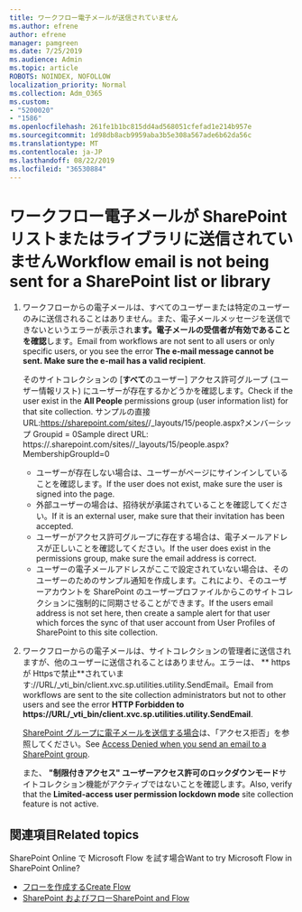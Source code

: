 ```yaml
---
title: ワークフロー電子メールが送信されていません
ms.author: efrene
author: efrene
manager: pamgreen
ms.date: 7/25/2019
ms.audience: Admin
ms.topic: article
ROBOTS: NOINDEX, NOFOLLOW
localization_priority: Normal
ms.collection: Adm_O365
ms.custom:
- "5200020"
- "1586"
ms.openlocfilehash: 261fe1b1bc815dd4ad568051cfefad1e214b957e
ms.sourcegitcommit: 1d98db8acb9959aba3b5e308a567ade6b62da56c
ms.translationtype: MT
ms.contentlocale: ja-JP
ms.lasthandoff: 08/22/2019
ms.locfileid: "36530884"
---
```

# <a name="workflow-email-is-not-being-sent-for-a-sharepoint-list-or-library"></a><span data-ttu-id="fd580-102">ワークフロー電子メールが SharePoint リストまたはライブラリに送信されていません</span><span class="sxs-lookup"><span data-stu-id="fd580-102">Workflow email is not being sent for a SharePoint list or library</span></span>

1. <span data-ttu-id="fd580-103">ワークフローからの電子メールは、すべてのユーザーまたは特定のユーザーのみに送信されることはありません。また、電子メールメッセージを送信できないというエラーが表示され**ます。電子メールの受信者が有効であることを確認**します。</span><span class="sxs-lookup"><span data-stu-id="fd580-103">Email from workflows are not sent to all users or only specific users, or you see the error **The e-mail message cannot be sent. Make sure the e-mail has a valid recipient**.</span></span>

    <span data-ttu-id="fd580-104">そのサイトコレクションの [**すべて**のユーザー] アクセス許可グループ (ユーザー情報リスト) にユーザーが存在するかどうかを確認します。</span><span class="sxs-lookup"><span data-stu-id="fd580-104">Check if the user exist in the **All People** permissions group (user information list) for that site collection.</span></span>  <span data-ttu-id="fd580-105">サンプルの直接 URL:<tenant>https://sharepoint.com/sites/<sitename>/_layouts/15/people.aspx?メンバーシップ Groupid = 0</span><span class="sxs-lookup"><span data-stu-id="fd580-105">Sample direct URL: https://<tenant>.sharepoint.com/sites/<sitename>/_layouts/15/people.aspx?MembershipGroupId=0</span></span>

    - <span data-ttu-id="fd580-106">ユーザーが存在しない場合は、ユーザーがページにサインインしていることを確認します。</span><span class="sxs-lookup"><span data-stu-id="fd580-106">If the user does not exist, make sure the user is signed into the page.</span></span> 
    - <span data-ttu-id="fd580-107">外部ユーザーの場合は、招待状が承諾されていることを確認してください。</span><span class="sxs-lookup"><span data-stu-id="fd580-107">If it is an external user, make sure that their invitation has been accepted.</span></span>
    - <span data-ttu-id="fd580-108">ユーザーがアクセス許可グループに存在する場合は、電子メールアドレスが正しいことを確認してください。</span><span class="sxs-lookup"><span data-stu-id="fd580-108">If the user does exist in the permissions group, make sure the email address is correct.</span></span>
    - <span data-ttu-id="fd580-109">ユーザーの電子メールアドレスがここで設定されていない場合は、そのユーザーのためのサンプル通知を作成します。これにより、そのユーザーアカウントを SharePoint のユーザープロファイルからこのサイトコレクションに強制的に同期させることができます。</span><span class="sxs-lookup"><span data-stu-id="fd580-109">If the users email address is not set here, then create a sample alert for that user which forces the sync of that user account from User Profiles of SharePoint to this site collection.</span></span>
 
2. <span data-ttu-id="fd580-110">ワークフローからの電子メールは、サイトコレクションの管理者に送信されますが、他のユーザーに送信されることはありません。エラーは、 \*\* <span>https が Https</span>で禁止\*\*されています://URL/_vti_bin/client.xvc.sp.utilities.utility.SendEmail。</span><span class="sxs-lookup"><span data-stu-id="fd580-110">Email from workflows are sent to the site collection administrators but not to other users and see the error **HTTP Forbidden to <span>https:</span>//URL/_vti_bin/client.xvc.sp.utilities.utility.SendEmail**.</span></span>
 

    <span data-ttu-id="fd580-111">[SharePoint グループに電子メールを送信する場合](https://docs.microsoft.com/sharepoint/support/sharing-and-permissions/access-denied-when-send-an-email-to-groups)は、「アクセス拒否」を参照してください。</span><span class="sxs-lookup"><span data-stu-id="fd580-111">See [Access Denied when you send an email to a SharePoint group](https://docs.microsoft.com/sharepoint/support/sharing-and-permissions/access-denied-when-send-an-email-to-groups).</span></span>

    <span data-ttu-id="fd580-112">また、 **"制限付きアクセス" ユーザーアクセス許可のロックダウンモード**サイトコレクション機能がアクティブではないことを確認します。</span><span class="sxs-lookup"><span data-stu-id="fd580-112">Also, verify that the **Limited-access user permission lockdown mode** site collection feature is not active.</span></span>


## <a name="related-topics"></a><span data-ttu-id="fd580-113">関連項目</span><span class="sxs-lookup"><span data-stu-id="fd580-113">Related topics</span></span>
<span data-ttu-id="fd580-114">SharePoint Online で Microsoft Flow を試す場合</span><span class="sxs-lookup"><span data-stu-id="fd580-114">Want to try Microsoft Flow in SharePoint Online?</span></span>
- [<span data-ttu-id="fd580-115">フローを作成する</span><span class="sxs-lookup"><span data-stu-id="fd580-115">Create Flow</span></span>](https://support.office.com/article/Create-a-flow-for-a-list-or-library-in-SharePoint-Online-or-OneDrive-for-Business-a9c3e03b-0654-46af-a254-20252e580d01) 
- [<span data-ttu-id="fd580-116">SharePoint およびフロー</span><span class="sxs-lookup"><span data-stu-id="fd580-116">SharePoint and Flow</span></span>](https://flow.microsoft.com/blog/sharepoint-and-flow/) 


